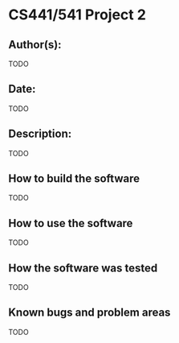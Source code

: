 # CS441/541 Project 2

## Author(s):

TODO


## Date:

TODO


## Description:

TODO


## How to build the software

TODO


## How to use the software

TODO


## How the software was tested

TODO


## Known bugs and problem areas

TODO
